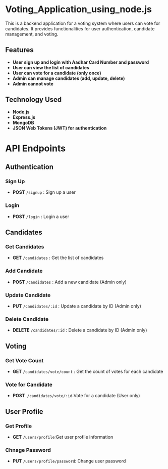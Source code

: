 # Voting_Application_using_node.js
This is a backend application for a voting system where users can vote for candidates. It provides functionalities for user authentication, candidate management, and voting.

## Features

- **User sign up and login with Aadhar Card Number and password**
- **User can view the list of candidates**
- **User can vote for a candidate (only once)**
- **Admin can manage candidates (add, update, delete)**
- **Admin cannot vote**

## Technology Used
- **Node.js**
- **Express.js**
- **MongoDB**
- **JSON Web Tokens (JWT) for authentication**

# API Endpoints

## Authentication

### Sign Up
- **POST** `/signup` : Sign up a user

### Login
- **POST** `/login` : Login a user

## Candidates

### Get Candidates
- **GET** `/candidates` : Get the list of candidates

### Add Candidate
- **POST** `/candidates` : Add a new candidate (Admin only)

### Update Candidate
- **PUT** `/candidates/:id` : Update a candidate by ID (Admin only)

### Delete Candidate
- **DELETE** `/candidates/:id` : Delete a candidate by ID (Admin only)

## Voting

### Get Vote Count
- **GET** `/candidates/vote/count` : Get the count of votes for each candidate

### Vote for Candidate
- **POST**` /candidates/vote/:id`:Vote for a candidate (User only)

## User Profile

### Get Profile
- **GET** `/users/profile`:Get user profile information

### Chnage Password
- **PUT** `/users/profile/password`: Change user password

